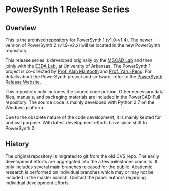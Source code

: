 # PowerSynth 1 Release Series
## Overview
This is the archived repository for PowerSynth 1 (v1.0-v1.4).
The newer version of PowerSynth 2 (v1.9-v2.x) will be located in the new PowerSynth repository.

This release series is developed originally by the [MSCAD Lab](https://mscad.uark.edu/) and then joinly with the [E3DA Lab](https://e3da.csce.uark.edu/), at University of Arkansas. The PowerSynth 1 project is co-directed by [Prof. Alan Mantooth](https://engineering.uark.edu/directory/index/uid/mantooth/name/Alan+Mantooth/) and [Prof. Yarui Peng](https://engineering.uark.edu/directory/index/uid/yrpeng/name/Yarui+Peng/). For details about the PowerSynth project and software, refer to the [PowerSynth Release Website](https://e3da.csce.uark.edu/release/PowerSynth/).

This repositoty only includes the source code portion. Other necessary data files, manuals, and packaging materials are included in the PowerCAD-Full repository. 
The source code is mainly developed with Python 2.7 on the Windows platform.

Due to the obsolete nature of the code development, it is mainly kepted for archival purpose. With latest development efforts have since shift to PowerSynth 2. 

## History
The original repository is migrated to git from the old CVS repo.
The earily development efforts are aggregated into the a few milestones commits. 
It only includes several main branches released for the public. Academic research is performed on individual branches which may or may not be included in the master branch. Contact the paper authors regarding individual development efforts. 
